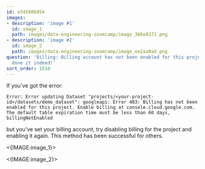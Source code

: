 ```yaml
---
id: e34580b954
images:
- description: 'image #1'
  id: image_1
  path: images/data-engineering-zoomcamp/image_366e8371.png
- description: 'image #2'
  id: image_2
  path: images/data-engineering-zoomcamp/image_ee2aa0ad.png
question: 'Billing: Billing account has not been enabled for this project. But you’ve
  done it indeed!'
sort_order: 1510
---
```


If you’ve got the error:

```plaintext
Error: Error updating Dataset "projects/<your-project-id>/datasets/demo_dataset": googleapi: Error 403: Billing has not been enabled for this project. Enable billing at console.cloud.google.com. The default table expiration time must be less than 60 days, billingNotEnabled
```

but you’ve set your billing account, try disabling billing for the project and enabling it again. This method has been successful for others.

<{IMAGE:image_1}>

<{IMAGE:image_2}>